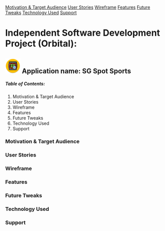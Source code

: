 <!-- Placeholders -->
[Motivation & Target Audience](link)
[User Stories](link)
[Wireframe](link)
[Features](link)
[Future Tweaks](link)
[Technology Used](link)
[Support](link)


# Independent Software Development Project (Orbital):

##  ![App Logo][logo] Application name: SG Spot Sports

[logo]: https://github.com/ajax-yz/SGSpotSports/blob/master/app/src/main/res/mipmap-mdpi/ic_launcher_round.png

##### Table of Contents:
1. Motivation & Target Audience
2. User Stories
3. Wireframe
4. Features
5. Future Tweaks
6. Technology Used
7. Support

### Motivation & Target Audience

### User Stories

### Wireframe

### Features

### Future Tweaks

### Technology Used

### Support
